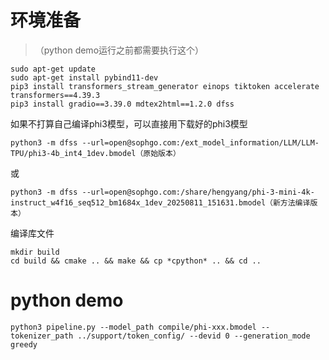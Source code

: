 # 环境准备
> （python demo运行之前都需要执行这个）
```
sudo apt-get update
sudo apt-get install pybind11-dev
pip3 install transformers_stream_generator einops tiktoken accelerate transformers==4.39.3
pip3 install gradio==3.39.0 mdtex2html==1.2.0 dfss
```

如果不打算自己编译phi3模型，可以直接用下载好的phi3模型
```
python3 -m dfss --url=open@sophgo.com:/ext_model_information/LLM/LLM-TPU/phi3-4b_int4_1dev.bmodel（原始版本）
```
或
```
python3 -m dfss --url=open@sophgo.com:/share/hengyang/phi-3-mini-4k-instruct_w4f16_seq512_bm1684x_1dev_20250811_151631.bmodel（新方法编译版本）
```

编译库文件
```
mkdir build
cd build && cmake .. && make && cp *cpython* .. && cd ..
```

# python demo
```
python3 pipeline.py --model_path compile/phi-xxx.bmodel --tokenizer_path ../support/token_config/ --devid 0 --generation_mode greedy
```
